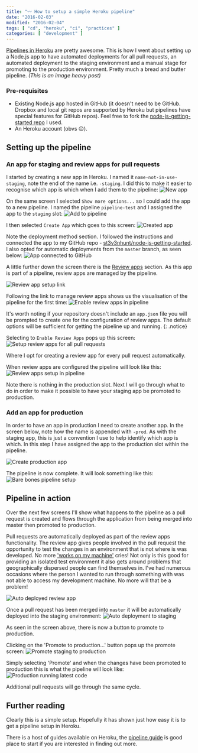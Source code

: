 ```yaml
---
title: "〰️ How to setup a simple Heroku pipeline"
date: "2016-02-03"
modified: "2016-02-04"
tags: [ "cd", "heroku", "ci", "practices" ]
categories: [ "development" ]
---
```


[Pipelines in Heroku](https://devcenter.heroku.com/articles/pipelines) are
pretty awesome. This is how I went about setting up a Node.js app to have
automated deployments for all pull requests, an automated deployment to the
staging environment and a manual stage for promoting to the production
environment. Pretty much a bread and butter pipeline.
_(This is an image heavy post)_

### Pre-requisites

* Existing Node.js app hosted in GitHub (it doesn't need to be GitHub. Dropbox
  and local git repos are supported by Heroku but pipelines have special
  features for GitHub repos). Feel free to fork the
  [node-js-getting-started repo](https://github.com/st3v3nhunt/node-js-getting-started)
  I used.
* An Heroku account (obvs 😉).

## Setting up the pipeline

### An app for staging and review apps for pull requests

I started by creating a new app in Heroku. I named it
`name-not-in-use-staging`, note the end of the name i.e. `-staging`. I did this
to make it easier to recognise which app is which when I add them to the
pipeline:
![New app](/images/pipelines/create-new-app.png)

On the same screen I selected `Show more options...` so I could add the app to
a new pipeline. I named the pipeline `pipeline-test` and I assigned the app to
the `staging` slot:
![Add to pipeline](/images/pipelines/create-new-app-add-to-pipeline.png)

I then selected `Create App` which goes to this screen:
![Created app](/images/pipelines/app-created-and-added-to-pipeline.png)

Note the deployment method section. I followed the instructions and connected
the app to my GitHub repo -
[st3v3nhunt/node-js-getting-started](https://github.com/st3v3nhunt/node-js-getting-started).
I also opted for automatic deployments from the `master` branch, as seen below:
![App connected to GitHub](/images/pipelines/connect-to-github-and-setup-auto-deployments.png)

A little further down the screen there is the
[Review apps](https://devcenter.heroku.com/articles/github-integration-review-apps)
section. As this app is part of a pipeline, review apps are managed by the
pipeline.

![Review app setup link](/images/pipelines/begin-review-app-setup.png)

Following the link to manage review apps shows us the visualisation of the
pipeline for the first time:
![Enable review apps in pipeline](/images/pipelines/enable-review-apps.png)

It's worth noting if your repository doesn't include an `app.json` file you
will be prompted to create one for the configuration of review apps. The
default options will be sufficient for getting the pipeline up and running.
{: .notice}

Selecting to `Enable Review Apps` pops up this screen:
![Setup review apps for all pull requests](/images/pipelines/set-review-apps-auto-deploy.png)

Where I opt for creating a review app for every pull request automatically.

When review apps are configured the pipeline will look like this:
![Review apps setup in pipeline](/images/pipelines/pipeline-with-review-apps.png)

Note there is nothing in the production slot. Next I will go through what to do
in order to make it possible to have your staging app be promoted to
production.

### Add an app for production

In order to have an app in production I need to create another app. In the
screen below, note how the name is appended with `-prod`. As with the staging
app, this is just a convention I use to help identify which app is which. In
this step I have assigned the app to the production slot within the pipeline.

![Create production app](/images/pipelines/create-second-app-add-to-pipeline-prod.png)

The pipeline is now complete. It will look something like this:
![Bare bones pipeline setup](/images/pipelines/bare-bones-pipeline-no-deployments.png)

## Pipeline in action

Over the next few screens I'll show what happens to the pipeline as a pull
request is created and flows through the application from being merged into
master then promoted to production.

Pull requests are automatically deployed as part of the review apps
functionality. The review app gives people involved in the pull request the
opportunity to test the changes in an environment that is not where is was
developed. No more
['works on my machine'](http://blog.codinghorror.com/the-works-on-my-machine-certification-program/)
cries!
Not only is this good for providing an isolated test environment it also gets
around problems that geographically dispersed people can find themselves in.
I've had numerous occasions where the person I wanted to run through something
with was not able to access my development machine. No more will that be a
problem!

![Auto deployed review app](/images/pipelines/review-app-for-pull-request.png)

Once a pull request has been merged into `master` it will be automatically
deployed into the staging environment:
![Auto deployment to staging](/images/pipelines/merged-pr-auto-deployed-to-staging.png)

As seen in the screen above, there is now a button to promote to production.

Clicking on the 'Promote to production...' button pops up the promote screen:
![Promote staging to production](/images/pipelines/promote-staging-to-production.png)

Simply selecting 'Promote' and when the changes have been promoted to
production this is what the pipeline will look like:
![Production running latest code](/images/pipelines/promoted-to-production-app.png)

Additional pull requests will go through the same cycle.

## Further reading

Clearly this is a simple setup. Hopefully it has shown just how easy it is to
get a pipeline setup in Heroku.

There is a host of guides available on Heroku, the
[pipeline guide](https://devcenter.heroku.com/articles/pipelines) is good place
to start if you are interested in finding out more.
